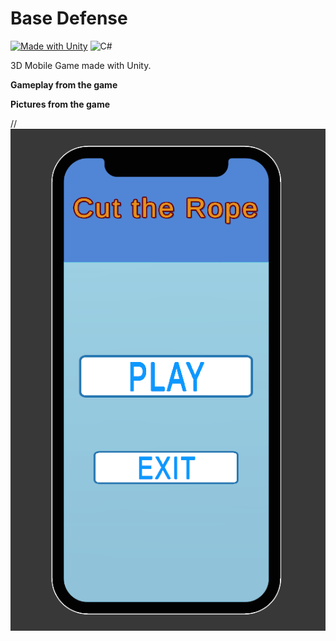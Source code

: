# Base Defense

[![Made with Unity](https://img.shields.io/badge/Made%20with-Unity-57b9d3.svg?style=for-the-badge&logo=unity)](https://unity3d.com)
![C#](https://img.shields.io/badge/c%23-%23239120.svg?style=for-the-badge&logo=csharp&logoColor=white)

3D Mobile Game made with Unity.

**Gameplay from the game**


      
**Pictures from the game**

//![alt text](https://github.com/AliBacik/Cut-The-Rope--Hyper-Casual-Game-/blob/main/Pictures/1.PNG)


